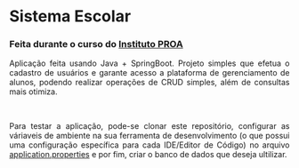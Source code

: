<h1 align="justify">Sistema Escolar</h1>

<h3 align="justify">
    <p>Feita durante o curso do <a href="https://www.proa.org.br/">Instituto PROA</a></p>
</h3>
<p align="justify">Aplicação feita usando Java + SpringBoot. Projeto simples que efetua o cadastro de usuários e garante acesso a plataforma de gerenciamento de alunos, podendo realizar operações de CRUD simples, além de consultas mais otimiza.</p>
<br/>
<p align="justify">Para testar a aplicação, pode-se clonar este repositório, configurar as váriaveis de ambiente na sua ferramenta de desenvolvimento (o que possui uma configuração específica para cada IDE/Editor de Código) no arquivo <a href="https://github.com/JoaoPMGI/SistemaAluno/blob/main/src/main/resources/application.properties">application.properties</a> e por fim, criar o banco de dados que deseja ultilizar.</p>
